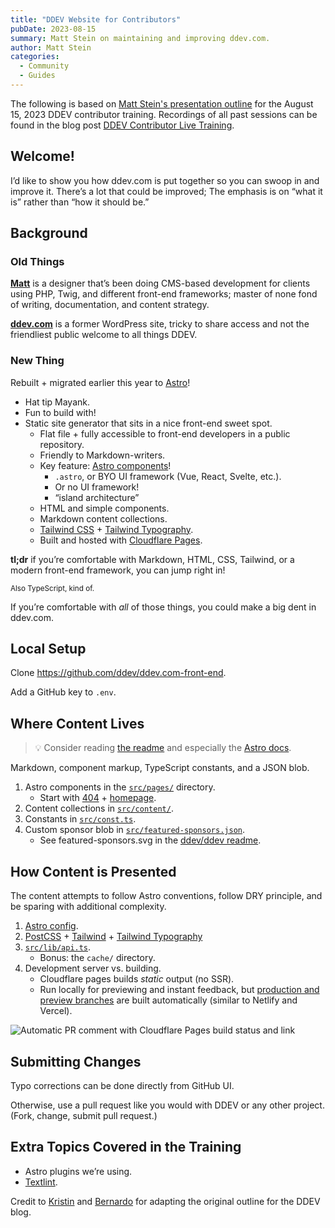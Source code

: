 ```yaml
---
title: "DDEV Website for Contributors"
pubDate: 2023-08-15
summary: Matt Stein on maintaining and improving ddev.com.
author: Matt Stein
categories:
  - Community
  - Guides
---
```


The following is based on [Matt Stein's presentation outline](https://doc.mattstein.com/s/-BQQaSLJd) for the August 15, 2023 DDEV contributor training. Recordings of all past sessions can be found in the blog post [DDEV Contributor Live Training](/blog/contributor-training).

## Welcome!

I’d like to show you how ddev.com is put together so you can swoop in and improve it. There’s a lot that could be improved; The emphasis is on “what it is” rather than “how it should be.”

## Background

### Old Things

[**Matt**](https://github.com/mattstein) is a designer that’s been doing CMS-based development for clients using PHP, Twig, and different front-end frameworks; master of none fond of writing, documentation, and content strategy.

[**ddev.com**](https://ddev.com) is a former WordPress site, tricky to share access and not the friendliest public welcome to all things DDEV.

### New Thing

Rebuilt + migrated earlier this year to [Astro](https://astro.build)!

- Hat tip Mayank.
- Fun to build with!
- Static site generator that sits in a nice front-end sweet spot.
  - Flat file + fully accessible to front-end developers in a public repository.
  - Friendly to Markdown-writers.
  - Key feature: [Astro components](https://docs.astro.build/en/core-concepts/astro-components/)!
    - `.astro`, or BYO UI framework (Vue, React, Svelte, etc.).
    - Or no UI framework!
    - “island architecture”
  - HTML and simple components.
  - Markdown content collections.
  - [Tailwind CSS](https://tailwindcss.com) + [Tailwind Typography](https://tailwindcss.com/docs/typography-plugin).
  - Built and hosted with [Cloudflare Pages](https://pages.cloudflare.com).

**tl;dr** if you’re comfortable with Markdown, HTML, CSS, Tailwind, or a modern front-end framework, you can jump right in!

<small>Also TypeScript, kind of.</small>

If you’re comfortable with _all_ of those things, you could make a big dent in ddev.com.

## Local Setup

Clone <https://github.com/ddev/ddev.com-front-end>.

Add a GitHub key to `.env`.

## Where Content Lives

> 💡 Consider reading [the readme](https://github.com/ddev/ddev.com-front-end/blob/main/README.md) and especially the [Astro docs](https://docs.astro.build/en/getting-started/).

Markdown, component markup, TypeScript constants, and a JSON blob.

1. Astro components in the [`src/pages/`](https://github.com/ddev/ddev.com-front-end/tree/main/src/pages) directory.
   - Start with [404](https://github.com/ddev/ddev.com-front-end/blob/main/src/pages/404.astro) + [homepage](https://github.com/ddev/ddev.com-front-end/blob/main/src/pages/index.astro).
2. Content collections in [`src/content/`](https://github.com/ddev/ddev.com-front-end/tree/main/src/content).
3. Constants in [`src/const.ts`](https://github.com/ddev/ddev.com-front-end/blob/main/src/const.ts).
4. Custom sponsor blob in [`src/featured-sponsors.json`](https://github.com/ddev/ddev.com-front-end/blob/main/src/featured-sponsors.json).
   - See featured-sponsors.svg in the [ddev/ddev readme](https://github.com/ddev/ddev).

## How Content is Presented

The content attempts to follow Astro conventions, follow DRY principle, and be sparing with additional complexity.

1. [Astro config](https://github.com/ddev/ddev.com-front-end/blob/main/astro.config.mjs).
2. [PostCSS](https://github.com/ddev/ddev.com-front-end/blob/main/postcss.config.cjs) + [Tailwind](https://github.com/ddev/ddev.com-front-end/blob/main/tailwind.config.cjs) + [Tailwind Typography](https://github.com/ddev/ddev.com-front-end/blob/main/tailwind.config.cjs#L48)
3. [`src/lib/api.ts`](https://github.com/ddev/ddev.com-front-end/blob/main/src/lib/api.ts).
   - Bonus: the `cache/` directory.
4. Development server vs. building.
   - Cloudflare pages builds _static_ output (no SSR).
   - Run locally for previewing and instant feedback, but [production and preview branches](https://dash.cloudflare.com/2aecb1c6b99f9d2274b12efc45152be2/pages/view/ddev-com-front-end) are built automatically (similar to Netlify and Vercel).

![Automatic PR comment with Cloudflare Pages build status and link](https://doc.mattstein.com/uploads/5b87aed9-2683-4df3-9ef6-00e1b1ddb68d.png)

## Submitting Changes

Typo corrections can be done directly from GitHub UI.

Otherwise, use a pull request like you would with DDEV or any other project. (Fork, change, submit pull request.)

## Extra Topics Covered in the Training

- Astro plugins we’re using.
- [Textlint](https://github.com/ddev/ddev.com-front-end/blob/main/.textlintrc).


Credit to [Kristin](https://www.drupal.org/u/kwiseman) and [Bernardo](https://www.drupal.org/u/bernardm28) for adapting the original outline for the DDEV blog.